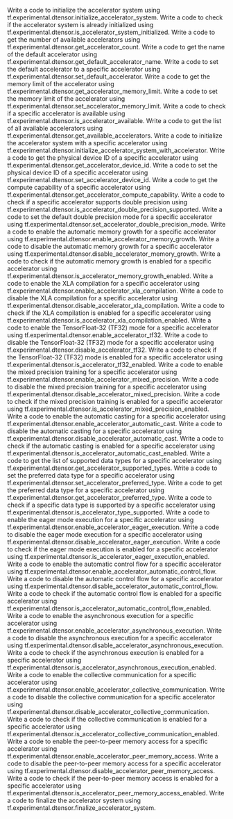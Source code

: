 Write a code to initialize the accelerator system using tf.experimental.dtensor.initialize_accelerator_system.
Write a code to check if the accelerator system is already initialized using tf.experimental.dtensor.is_accelerator_system_initialized.
Write a code to get the number of available accelerators using tf.experimental.dtensor.get_accelerator_count.
Write a code to get the name of the default accelerator using tf.experimental.dtensor.get_default_accelerator_name.
Write a code to set the default accelerator to a specific accelerator using tf.experimental.dtensor.set_default_accelerator.
Write a code to get the memory limit of the accelerator using tf.experimental.dtensor.get_accelerator_memory_limit.
Write a code to set the memory limit of the accelerator using tf.experimental.dtensor.set_accelerator_memory_limit.
Write a code to check if a specific accelerator is available using tf.experimental.dtensor.is_accelerator_available.
Write a code to get the list of all available accelerators using tf.experimental.dtensor.get_available_accelerators.
Write a code to initialize the accelerator system with a specific accelerator using tf.experimental.dtensor.initialize_accelerator_system_with_accelerator.
Write a code to get the physical device ID of a specific accelerator using tf.experimental.dtensor.get_accelerator_device_id.
Write a code to set the physical device ID of a specific accelerator using tf.experimental.dtensor.set_accelerator_device_id.
Write a code to get the compute capability of a specific accelerator using tf.experimental.dtensor.get_accelerator_compute_capability.
Write a code to check if a specific accelerator supports double precision using tf.experimental.dtensor.is_accelerator_double_precision_supported.
Write a code to set the default double precision mode for a specific accelerator using tf.experimental.dtensor.set_accelerator_double_precision_mode.
Write a code to enable the automatic memory growth for a specific accelerator using tf.experimental.dtensor.enable_accelerator_memory_growth.
Write a code to disable the automatic memory growth for a specific accelerator using tf.experimental.dtensor.disable_accelerator_memory_growth.
Write a code to check if the automatic memory growth is enabled for a specific accelerator using tf.experimental.dtensor.is_accelerator_memory_growth_enabled.
Write a code to enable the XLA compilation for a specific accelerator using tf.experimental.dtensor.enable_accelerator_xla_compilation.
Write a code to disable the XLA compilation for a specific accelerator using tf.experimental.dtensor.disable_accelerator_xla_compilation.
Write a code to check if the XLA compilation is enabled for a specific accelerator using tf.experimental.dtensor.is_accelerator_xla_compilation_enabled.
Write a code to enable the TensorFloat-32 (TF32) mode for a specific accelerator using tf.experimental.dtensor.enable_accelerator_tf32.
Write a code to disable the TensorFloat-32 (TF32) mode for a specific accelerator using tf.experimental.dtensor.disable_accelerator_tf32.
Write a code to check if the TensorFloat-32 (TF32) mode is enabled for a specific accelerator using tf.experimental.dtensor.is_accelerator_tf32_enabled.
Write a code to enable the mixed precision training for a specific accelerator using tf.experimental.dtensor.enable_accelerator_mixed_precision.
Write a code to disable the mixed precision training for a specific accelerator using tf.experimental.dtensor.disable_accelerator_mixed_precision.
Write a code to check if the mixed precision training is enabled for a specific accelerator using tf.experimental.dtensor.is_accelerator_mixed_precision_enabled.
Write a code to enable the automatic casting for a specific accelerator using tf.experimental.dtensor.enable_accelerator_automatic_cast.
Write a code to disable the automatic casting for a specific accelerator using tf.experimental.dtensor.disable_accelerator_automatic_cast.
Write a code to check if the automatic casting is enabled for a specific accelerator using tf.experimental.dtensor.is_accelerator_automatic_cast_enabled.
Write a code to get the list of supported data types for a specific accelerator using tf.experimental.dtensor.get_accelerator_supported_types.
Write a code to set the preferred data type for a specific accelerator using tf.experimental.dtensor.set_accelerator_preferred_type.
Write a code to get the preferred data type for a specific accelerator using tf.experimental.dtensor.get_accelerator_preferred_type.
Write a code to check if a specific data type is supported by a specific accelerator using tf.experimental.dtensor.is_accelerator_type_supported.
Write a code to enable the eager mode execution for a specific accelerator using tf.experimental.dtensor.enable_accelerator_eager_execution.
Write a code to disable the eager mode execution for a specific accelerator using tf.experimental.dtensor.disable_accelerator_eager_execution.
Write a code to check if the eager mode execution is enabled for a specific accelerator using tf.experimental.dtensor.is_accelerator_eager_execution_enabled.
Write a code to enable the automatic control flow for a specific accelerator using tf.experimental.dtensor.enable_accelerator_automatic_control_flow.
Write a code to disable the automatic control flow for a specific accelerator using tf.experimental.dtensor.disable_accelerator_automatic_control_flow.
Write a code to check if the automatic control flow is enabled for a specific accelerator using tf.experimental.dtensor.is_accelerator_automatic_control_flow_enabled.
Write a code to enable the asynchronous execution for a specific accelerator using tf.experimental.dtensor.enable_accelerator_asynchronous_execution.
Write a code to disable the asynchronous execution for a specific accelerator using tf.experimental.dtensor.disable_accelerator_asynchronous_execution.
Write a code to check if the asynchronous execution is enabled for a specific accelerator using tf.experimental.dtensor.is_accelerator_asynchronous_execution_enabled.
Write a code to enable the collective communication for a specific accelerator using tf.experimental.dtensor.enable_accelerator_collective_communication.
Write a code to disable the collective communication for a specific accelerator using tf.experimental.dtensor.disable_accelerator_collective_communication.
Write a code to check if the collective communication is enabled for a specific accelerator using tf.experimental.dtensor.is_accelerator_collective_communication_enabled.
Write a code to enable the peer-to-peer memory access for a specific accelerator using tf.experimental.dtensor.enable_accelerator_peer_memory_access.
Write a code to disable the peer-to-peer memory access for a specific accelerator using tf.experimental.dtensor.disable_accelerator_peer_memory_access.
Write a code to check if the peer-to-peer memory access is enabled for a specific accelerator using tf.experimental.dtensor.is_accelerator_peer_memory_access_enabled.
Write a code to finalize the accelerator system using tf.experimental.dtensor.finalize_accelerator_system.